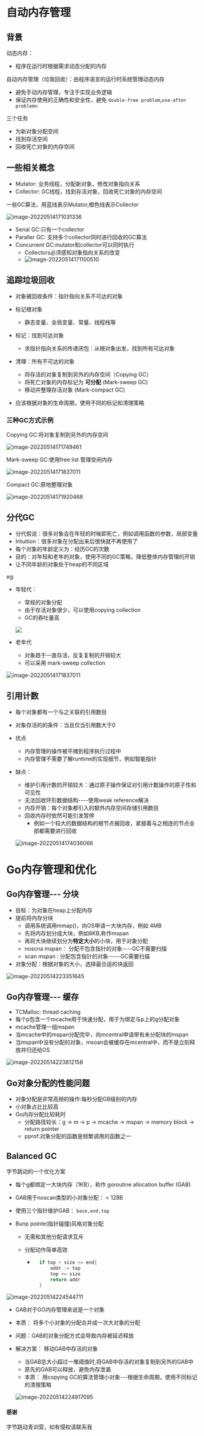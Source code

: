 # 自动内存管理

## 背景

动态内存：

- 程序在运行时根据需求动态分配的内存

自动内存管理（垃圾回收）：由程序语言的运行时系统管理动态内存

- 避免手动内存管理，专注于实现业务逻辑
- 保证内存使用的正确性和安全性，避免 `double-free problem`,`use-after problemn`

三个任务

- 为新对象分配空间
- 找到存活空间
- 回收死亡对象的内存空间

## 一些相关概念

- Mutator: 业务线程，分配新对象，修改对象指向关系
- Collector: GC线程，找到存活对象，回收死亡对象的内存空间

一些GC算法，用蓝线表示Mutator,橙色线表示Collector

![image-20220514171031336](https://cdn.konyue.site/image-20220514171031336.png)

- Serial GC:只有一个collector
- Paraller GC: 支持多个collector同时进行回收的GC算法
- Concurrent GC:mutator和collector可以同时执行
    - Collectors必须感知对象指向关系的改变
    - ![image-20220514171100510](https://cdn.konyue.site/image-20220514171100510.png)

## 追踪垃圾回收

- 对象被回收条件：指针指向关系不可达的对象
- 标记根对象
    - 静态变量、全局变量、常量、线程栈等
- 标记：找到可达对象
    - 求指针指向关系的传递闭包：从根对象出发，找到所有可达对象
- 清理：所有不可达的对象
    - 将存活的对象复制到另外的内存空间（Copying GC）
    - 将死亡对象的内存标记为 **可分配** (Mark-sweep GC)
    - 移动并整理存活对象  (Mark-compact GC)

- 应该根据对象的生命周期，使用不同的标记和清理策略

### 三种GC方式示例

Copying GC:将对象复制到另外的内存空间

![image-20220514171749461](https://cdn.konyue.site/image-20220514171749461.png)

Mark-sweep GC:使用free list 管理空闲内存

![image-20220514171837011](https://cdn.konyue.site/image-20220514171837011.png)

Compact GC:原地整理对象

![image-20220514171920468](https://cdn.konyue.site/image-20220514171920468.png)

## 分代GC

- 分代假说：很多对象会在年轻的时候即死亡，例如调用函数的参数，局部变量
- Intuition：很多对象在分配出来后很快就不再使用了
- 每个对象的年龄定义为：经历GC的次数
- 目的：对年轻和老年的对象，使用不同的GC策略，降低整体内存管理的开销
- 让不同年龄的对象处于heap的不同区域



eg:

- 年轻代：

    - 常规的对象分配
    - 由于存活对象很少，可以使用copying collection
    - GC的吞吐量高

    ![](https://cdn.konyue.site/image-20220514171749461.png)

- 老年代

    - 对象趋于一直存活，反复复制的开销较大
    - 可以采用 mark-sweep collection

![image-20220514171837011](https://cdn.konyue.site/image-20220514171837011.png)

## 引用计数

- 每个对象都有一个与之关联的引用数目
- 对象存活的的条件：当且仅当引用数大于0



- 优点

    - 内存管理的操作被平摊到程序执行过程中
    - 内存管理不需要了解runtime的实现细节，例如智能指针

- 缺点：

    - 维护引用计数的开销较大：通过原子操作保证对引用计数操作的原子性和可见性
    - 无法回收环形数据结构----使用weak reference解决
    - 内存开销：每个对象都引入的额外内存空间存储引用数目
    - 回收内存时依然可能引发暂停
        - 例如一个较大的数据结构的根节点被回收，紧接着与之相连的节点全部都需要进行回收

    ![image-20220514174036066](https://cdn.konyue.site/image-20220514174036066.png)

# Go内存管理和优化

## Go内存管理--- 分块

- 目标：为对象在heap上分配内存
- 提前将内存分块
    - 调用系统调用mmap()，向OS申请一大块内存，例如 4MB
    - 先将内存划分成大块，例如8KB,称作mspan
    - 再将大块继续划分为**特定大小**的小块，用于对象分配
    - noscna mspan： 分配不包含指针的对象----GC不需要扫描
    - scan mspan : 分配包含指针的对象-----GC需要扫描
- 对象分配：根据对象的大小，选择最合适的块返回

![image-20220514223351645](https://cdn.konyue.site/image-20220514223351645.png)

## Go内存管理--- 缓存

- TCMalloc: thread caching
- 每个p包含一个mcache用于快速分配，用于为绑定与p上的g分配对象
- mcache管理一组mspan
- 当mcache中的mspan分配完毕，向mcentral申请带有未分配块的mspan
- 当mspan中没有分配的对象，msoan会被缓存在mcentral中，而不是立刻释放并归还给OS

![image-20220514223812158](https://cdn.konyue.site/image-20220514223812158.png)

## Go对象分配的性能问题

- 对象分配是非常高频的操作:每秒分配GB级别的内存
- 小对象占比比较高
- Go内存分配比较耗时
    - 分配路径较长：g -> m -> p -> mcache -> mspan -> memory block -> return pointer
    - pprof:对象分配的函数是频繁调用的函数之一

## Balanced GC

字节跳动的一个优化方案

- 每个g都绑定一大块内存（1KB），称作 goroutine allocation buffer (GAB)

- GAB用于noscan类型的小对象分配：  < 128B

- 使用三个指针维护GAB： `base,end,top`

- Bunp pointe(指针碰撞)风格对象分配

    - 无需和其他分配请求互斥

    - 分配动作简单高效

        - ```go
            if top + size <= end{
                addr := top
                top += size
                return addr
            }
            ```

![image-20220514224544711](https://cdn.konyue.site/image-20220514224544711.png)

- GAB对于GO内存管理来说是一个对象

- 本质： 将多个小对象的分配合并成一次大对象的分配

- 问题：GAB的对象分配方式会导致内存被延迟释放

- 解决方案： 移动GAB中存活的对象

    - 当GAB总大小超过一堆阈值时,将GAB中存活的对象复制到另外的GAB中
    - 原先的GAB可以释放，避免内存泄漏
    - 本质： 用copying GC的算法管理小对象---根据生命周期，使用不同标记的清理策略

    ![image-20220514224917095](https://cdn.konyue.site/image-20220514224917095.png)



#### 感谢

字节跳动青训营，如有侵权请联系我



























